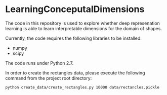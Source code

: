 # LearningConceputalDimensions

The code in this repository is used to explore whether deep represenation learning is able to learn interpretable dimensions for the domain of shapes.

Currently, the code requires the following libraries to be installed:
* numpy
* scipy

The code runs under Python 2.7.

In order to create the rectangles data, please execute the following command from the project root directory:
```
python create_data/create_rectangles.py 10000 data/rectancles.pickle
```
